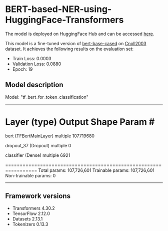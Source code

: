 # BERT-based-NER-using-HuggingFace-Transformers

The model is deployed on HuggingFace Hub and can be accessed [here](https://huggingface.co/MUmairAB/bert-ner).

This model is a fine-tuned version of [bert-base-cased](https://huggingface.co/bert-base-cased) on [Cnoll2003](https://huggingface.co/datasets/conll2003) dataset.
It achieves the following results on the evaluation set:
- Train Loss: 0.0003
- Validation Loss: 0.0880
- Epoch: 19


## Model description

Model: "tf_bert_for_token_classification"
_________________________________________________________________
 Layer (type)                Output Shape              Param #   
=================================================================
 bert (TFBertMainLayer)      multiple                  107719680 
                                                                 
 dropout_37 (Dropout)        multiple                  0         
                                                                 
 classifier (Dense)          multiple                  6921      
                                                                 
=================================================================
Total params: 107,726,601
Trainable params: 107,726,601
Non-trainable params: 0
_________________________________________________________________

## Framework versions

- Transformers 4.30.2
- TensorFlow 2.12.0
- Datasets 2.13.1
- Tokenizers 0.13.3

